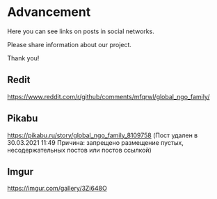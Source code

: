 # Advancement

Here you can see links on posts in social networks.

Please share information about our project.

Thank you!

## Redit
https://www.reddit.com/r/github/comments/mfqrwl/global_ngo_family/

## Pikabu
https://pikabu.ru/story/global_ngo_family_8109758
(Пост удален в 30.03.2021 11:49 Причина: запрещено размещение пустых, несодержательных постов или постов ссылкой)

## Imgur
https://imgur.com/gallery/3Zi648O
